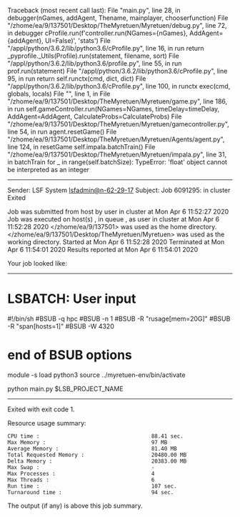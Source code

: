 Traceback (most recent call last):
  File "main.py", line 28, in <module>
    debugger(nGames, addAgent, Thename, mainplayer, chooserfunction)
  File "/zhome/ea/9/137501/Desktop/TheMyretuen/Myretuen/debug.py", line 72, in debugger
    cProfile.run(f'controller.run(NGames={nGames}, AddAgent={addAgent}, UI=False)', 'stats')
  File "/appl/python/3.6.2/lib/python3.6/cProfile.py", line 16, in run
    return _pyprofile._Utils(Profile).run(statement, filename, sort)
  File "/appl/python/3.6.2/lib/python3.6/profile.py", line 55, in run
    prof.run(statement)
  File "/appl/python/3.6.2/lib/python3.6/cProfile.py", line 95, in run
    return self.runctx(cmd, dict, dict)
  File "/appl/python/3.6.2/lib/python3.6/cProfile.py", line 100, in runctx
    exec(cmd, globals, locals)
  File "<string>", line 1, in <module>
  File "/zhome/ea/9/137501/Desktop/TheMyretuen/Myretuen/game.py", line 186, in run
    self.gameController.run(NGames=NGames, timeDelay=timeDelay, AddAgent=AddAgent, CalculateProbs=CalculateProbs)
  File "/zhome/ea/9/137501/Desktop/TheMyretuen/Myretuen/gamecontroller.py", line 54, in run
    agent.resetGame()
  File "/zhome/ea/9/137501/Desktop/TheMyretuen/Myretuen/Agents/agent.py", line 124, in resetGame
    self.impala.batchTrain()
  File "/zhome/ea/9/137501/Desktop/TheMyretuen/Myretuen/impala.py", line 31, in batchTrain
    for _ in range(self.batchSize):
TypeError: 'float' object cannot be interpreted as an integer

------------------------------------------------------------
Sender: LSF System <lsfadmin@n-62-29-17>
Subject: Job 6091295: <NNAgent2IMP-sample-length6-hist10> in cluster <dcc> Exited

Job <NNAgent2IMP-sample-length6-hist10> was submitted from host <n-62-30-3> by user <s183914> in cluster <dcc> at Mon Apr  6 11:52:27 2020
Job was executed on host(s) <n-62-29-17>, in queue <hpc>, as user <s183914> in cluster <dcc> at Mon Apr  6 11:52:28 2020
</zhome/ea/9/137501> was used as the home directory.
</zhome/ea/9/137501/Desktop/TheMyretuen/Myretuen> was used as the working directory.
Started at Mon Apr  6 11:52:28 2020
Terminated at Mon Apr  6 11:54:01 2020
Results reported at Mon Apr  6 11:54:01 2020

Your job looked like:

------------------------------------------------------------
# LSBATCH: User input
#!/bin/sh
#BSUB -q hpc
#BSUB -n 1
#BSUB -R "rusage[mem=20G]"
#BSUB -R "span[hosts=1]"
#BSUB -W 4320
# end of BSUB options

module -s load python3
source ../myretuen-env/bin/activate

python main.py $LSB_PROJECT_NAME


------------------------------------------------------------

Exited with exit code 1.

Resource usage summary:

    CPU time :                                   88.41 sec.
    Max Memory :                                 97 MB
    Average Memory :                             81.40 MB
    Total Requested Memory :                     20480.00 MB
    Delta Memory :                               20383.00 MB
    Max Swap :                                   -
    Max Processes :                              4
    Max Threads :                                6
    Run time :                                   107 sec.
    Turnaround time :                            94 sec.

The output (if any) is above this job summary.

